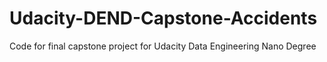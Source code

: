 # Udacity-DEND-Capstone-Accidents
Code for final capstone project for Udacity Data Engineering Nano Degree
